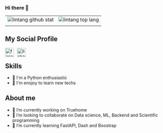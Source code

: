 ### Hi there 👋

|||
|---|---|
|![lintang github stat](https://github-readme-stats.vercel.app/api?username=HBaena&show_icons=true&hide_border=true&theme=vue) | ![lintang top lang](https://github-readme-stats.vercel.app/api/top-langs/?username=HBaena&layout=compact&hide_border=true&theme=vue) |
|||

## My Social Profile
<a href="https://www.facebook.com/adanhbaena/">
    <img style="margin-right:10px" align="left" alt="facebook" width="29px" src="https://upload.wikimedia.org/wikipedia/commons/thumb/0/05/Facebook_Logo_%282019%29.png/1024px-Facebook_Logo_%282019%29.png" />    
</a>
<a href="https://www.linkedin.com/in/hbaena~/">
    <img style="margin-right:10px" align="left" alt="linkedin" width="29px" src="https://masempresas.cea.es/wp-content/uploads/2018/11/LINKEDIN.png" />    
</a>
<br>

## Skills
- :snake: I'm a Python enthusiastic
- :blue_book: I'm enojoy to learn new techs
## About me

- 🔭 I’m currently working on Truehome
- 👯 I’m looking to collaborate on Data science, ML, Backend and Scientific programming
- 🌱 I’m currently learning FastAPI, Dash and Boostrap


<!--
**HBaena/HBaena** is a ✨ _special_ ✨ repository because its `README.md` (this file) appears on your GitHub profile.

Here are some ideas to get you started:

- 🔭 I’m currently working on ...
- 🌱 I’m currently learning ...
- 👯 I’m looking to collaborate on ...
- 🤔 I’m looking for help with ...
- 💬 Ask me about ...
- 📫 How to reach me: ...
- 😄 Pronouns: ...
- ⚡ Fun fact: ...
-->
